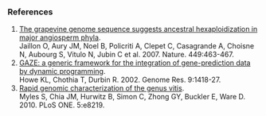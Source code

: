 ### References

1.  [The grapevine genome sequence suggests ancestral hexaploidization
    in major angiosperm
    phyla](http://europepmc.org/abstract/MED/17721507).\
    Jaillon O, Aury JM, Noel B, Policriti A, Clepet C, Casagrande A,
    Choisne N, Aubourg S, Vitulo N, Jubin C et al. 2007. Nature.
    449:463-467.
2.  [GAZE: a generic framework for the integration of gene-prediction
    data by dynamic
    programming](http://www.sanger.ac.uk/science/tools/gaze).\
    Howe KL, Chothia T, Durbin R. 2002. Genome Res. 9:1418-27.
3.  [Rapid genomic characterization of the genus
    vitis](http://europepmc.org/abstract/MED/20084295).\
    Myles S, Chia JM, Hurwitz B, Simon C, Zhong GY, Buckler E, Ware D.
    2010. PLoS ONE. 5:e8219.
